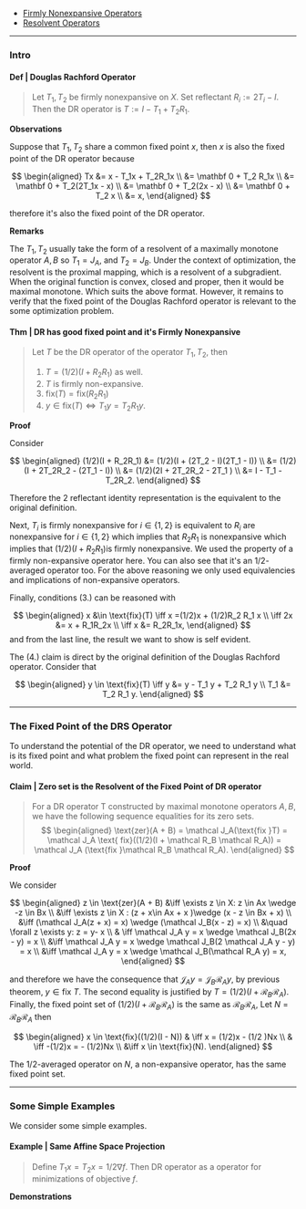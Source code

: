 - [Firmly Nonexpansive Operators](../Operators%20Theory/Firmly%20Nonexpansive%20Operators.md)
- [Resolvent Operators](../Operators%20Theory/Resolvent%20Operators.md)
---
### **Intro**

#### **Def | Douglas Rachford Operator**
> Let $T_1, T_2$ be firmly nonexpansive on $X$. Set reflectant $R_i := 2T_i - I$. Then the DR operator is $T:= I - T_1 + T_2 R_1$. 

**Observations**

Suppose that $T_1, T_2$ share a common fixed point $x$, then $x$ is also the fixed point of the DR operator because 

$$
\begin{aligned}
    Tx &= x - T_1x + T_2R_1x
    \\
    &= \mathbf 0 + T_2 R_1x 
    \\
    &= \mathbf 0 + T_2(2T_1x - x)
    \\
    &= \mathbf 0 + T_2(2x - x)
    \\
    &= \mathbf 0 + T_2 x 
    \\
    &= x, 
\end{aligned}
$$

therefore it's also the fixed point of the DR operator. 

**Remarks**

The $T_1, T_2$ usually take the form of a resolvent of a maximally monotone operator $A, B$ so $T_1 = J_A$, and $T_2 = J_B$. 
Under the context of optimization, the resolvent is the proximal mapping, which is a resolvent of a subgradient. 
When the original function is convex, closed and proper, then it would be maximal monotone. 
Which suits the above format. 
However, it remains to verify that the fixed point of the Douglas Rachford operator is relevant to the some optimization problem. 


#### **Thm | DR has good fixed point and it's Firmly Nonexpansive**
> Let $T$ be the DR operator of the operator $T_1, T_2$, then 
> 1. $T = (1/2)(I + R_2 R_1)$ as well. 
> 2. $T$ is firmly non-expansive. 
> 3. $\text{fix}(T) = \text{fix}(R_2R_1)$
> 4. $y \in \text{fix}(T) \iff T_1 y = T_2 R_1 y$. 

**Proof**

Consider 

$$
\begin{aligned}
    (1/2)(I + R_2R_1) &= (1/2)(I + (2T_2 - I)(2T_1 - I))
    \\
    &= (1/2)(I + 2T_2R_2 - (2T_1 - I))
    \\
    &= (1/2)(2I + 2T_2R_2 - 2T_1 )
    \\
    &= I - T_1 - T_2R_2. 
\end{aligned}
$$

Therefore the 2 reflectant identity representation is the equivalent to the original definition. 

Next, $T_i$ is firmly nonexpansive for $i \in \{1, 2\}$ is equivalent to $R_i$ are nonexpansive for $i \in \{1, 2\}$ which implies that $R_2R_1$ is nonexpansive which implies that $(1/2)(I + R_2 R_1)$is firmly nonexpansive. 
We used the property of a firmly non-expansive operator here. 
You can also see that it's an $1/2$-averaged operator too. 
For the above reasoning we only used equivalencies and implications of non-expansive operators. 

Finally, conditions (3.) can be reasoned with 

$$
\begin{aligned}
    x &\in \text{fix}(T) \iff x  =(1/2)x + (1/2)R_2 R_1 x
    \\
    \iff 
    2x &= x + R_1R_2x
    \\
    \iff 
    x &= R_2R_1x, 
\end{aligned}
$$
and from the last line, the result we want to show is self evident. 

The (4.) claim is direct by the original definition of the Douglas Rachford operator. 
Consider that 

$$
\begin{aligned}
    y \in \text{fix}(T) \iff y &= y - T_1 y + T_2 R_1 y
    \\
    T_1 &= T_2 R_1 y. 
\end{aligned}
$$


---
### **The Fixed Point of the DRS Operator**

To understand the potential of the DR operator, we need to understand what is its fixed point and what problem the fixed point can represent in the real world. 


#### **Claim | Zero set is the Resolvent of the Fixed Point of DR operator**
> For a DR operator T constructed by maximal monotone operators $A, B$, we have the following sequence equalities for its zero sets. 
> $$
> \begin{aligned}
>     \text{zer}(A + B) = \mathcal J_A(\text{fix }T)
>     = \mathcal J_A \text{ fix}((1/2)(I + \mathcal R_B \mathcal R_A))
>     = \mathcal J_A (\text{fix }\mathcal R_B \mathcal R_A). 
> \end{aligned}
> $$

**Proof**

We consider

$$
\begin{aligned}
    z \in \text{zer}(A + B)
    &\iff 
    \exists z \in X: z \in Ax \wedge  -z \in Bx
    \\
    &\iff 
    \exists z \in X : 
    (z + x\in Ax + x )\wedge 
    (x - z \in Bx + x)
    \\
    &\iff 
    (\mathcal J_A(z + x) = x) 
    \wedge 
    (\mathcal J_B(x - z) = x)
    \\
    &\quad  \forall z \exists y: z = y- x
    \\
    & \iff
    \mathcal J_A y = x \wedge
    \mathcal J_B(2x - y) = x
    \\
    &\iff 
    \mathcal J_A y = x \wedge
    \mathcal J_B(2 \mathcal J_A y - y) = x
    \\
    &\iff 
    \mathcal J_A y = x \wedge
    \mathcal J_B(\mathcal R_A y) = x, 
\end{aligned}
$$

and therefore we have the consequence that $\mathcal J_Ay = \mathcal J_B \mathcal R_A y$, by previous theorem, $y \in \text{fix }T$. 
The second equality is justified by $T = (1/2)(I + \mathcal R_B \mathcal R_A)$. 
Finally, the fixed point set of $(1/2)(I + \mathcal R_B \mathcal R_A)$ is the same as $\mathcal R_B \mathcal R_A$, Let $N = \mathcal R_B \mathcal R_A$ then 

$$
\begin{aligned}
    x \in \text{fix}((1/2)(I - N))
    & \iff 
    x = (1/2)x - (1/2 )Nx
    \\
    & \iff 
    -(1/2)x  = - (1/2)Nx
    \\
    &\iff 
    x \in \text{fix}(N). 
\end{aligned}
$$

The $1/2$-averaged operator on $N$, a non-expansive operator, has the same fixed point set. 

---
### **Some Simple Examples**

We consider some simple examples. 

#### **Example | Same Affine Space Projection**
> Define $T_1x = T_2x = 1/2\nabla f$. Then DR operator as a operator for minimizations of objective $f$. 

**Demonstrations**

